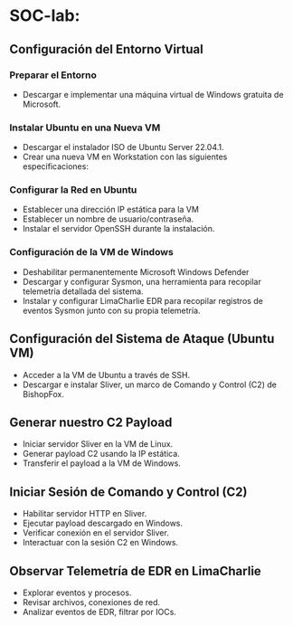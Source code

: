 # SOC-lab: 

## Configuración del Entorno Virtual

### Preparar el Entorno

- Descargar e implementar una máquina virtual de Windows gratuita de Microsoft.


### Instalar Ubuntu en una Nueva VM

- Descargar el instalador ISO de Ubuntu Server 22.04.1.
- Crear una nueva VM en Workstation con las siguientes especificaciones:

### Configurar la Red en Ubuntu

- Establecer una dirección IP estática para la VM 
- Establecer un nombre de usuario/contraseña.
- Instalar el servidor OpenSSH durante la instalación.

### Configuración de la VM de Windows

- Deshabilitar permanentemente Microsoft Windows Defender
- Descargar y configurar Sysmon, una herramienta para recopilar telemetría detallada del sistema.
- Instalar y configurar LimaCharlie EDR para recopilar registros de eventos Sysmon junto con su propia telemetría.

## Configuración del Sistema de Ataque (Ubuntu VM)

- Acceder a la VM de Ubuntu a través de SSH.
- Descargar e instalar Sliver, un marco de Comando y Control (C2) de BishopFox.

## Generar nuestro C2 Payload

- Iniciar servidor Sliver en la VM de Linux.
- Generar payload C2 usando la IP estática.
- Transferir el payload a la VM de Windows.

## Iniciar Sesión de Comando y Control (C2)

- Habilitar servidor HTTP en Sliver.
- Ejecutar payload descargado en Windows.
- Verificar conexión en el servidor Sliver.
- Interactuar con la sesión C2 en Windows.

## Observar Telemetría de EDR en LimaCharlie

- Explorar eventos y procesos.
- Revisar archivos, conexiones de red.
- Analizar eventos de EDR, filtrar por IOCs.
